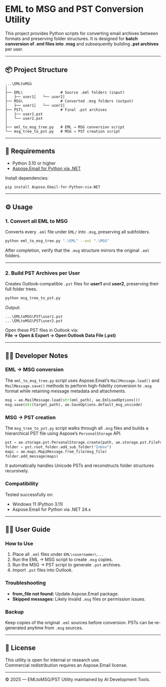 
# EML to MSG and PST Conversion Utility

This project provides Python scripts for converting email archives between formats and preserving folder structures. It is designed for **batch conversion of .eml files into .msg** and subsequently building **.pst archives** per user.

---

## 📦 Project Structure

```
...\EMLtoMSG
│
├── EML\                 # Source .eml folders (input)
│   ├── user1│   └── user2│
├── MSG\                 # Converted .msg folders (output)
│   ├── user1│   └── user2│
├── PST\                 # Final .pst archives
│   ├── user1.pst
│   └── user2.pst
│
├── eml_to_msg_tree.py   # EML → MSG conversion script
└── msg_tree_to_pst.py   # MSG → PST creation script
```
---

## 🧰 Requirements

- Python 3.10 or higher  
- [Aspose.Email for Python via .NET](https://pypi.org/project/Aspose.Email-for-Python-via-NET/)

Install dependencies:

```bash
pip install Aspose.Email-for-Python-via-NET
```

---

## ⚙️ Usage

### 1. Convert all EML to MSG

Converts every `.eml` file under `EML/` into `.msg`, preserving all subfolders.

```bash
python eml_to_msg_tree.py ".\EML" --out ".\MSG"
```

After completion, verify that the `.msg` structure mirrors the original `.eml` folders.

---

### 2. Build PST Archives per User

Creates Outlook-compatible `.pst` files for **user1** and **user2**, preserving their full folder trees.

```bash
python msg_tree_to_pst.py
```

Output:

```
...\EMLtoMSG\PST\user1.pst
...\EMLtoMSG\PST\user2.pst
```

Open these PST files in Outlook via:  
**File → Open & Export → Open Outlook Data File (.pst)**

---

## 🧑‍💻 Developer Notes

### EML → MSG conversion

The `eml_to_msg_tree.py` script uses Aspose.Email’s `MailMessage.load()` and `MailMessage.save()` methods to perform high-fidelity conversion to `.msg` format while retaining message metadata and attachments.

```python
msg = ae.MailMessage.load(str(eml_path), ae.EmlLoadOptions())
msg.save(str(target_path), ae.SaveOptions.default_msg_unicode)
```

### MSG → PST creation

The `msg_tree_to_pst.py` script walks through all `.msg` files and builds a hierarchical PST file using Aspose’s `PersonalStorage` API.

```python
pst = ae.storage.pst.PersonalStorage.create(path, ae.storage.pst.FileFormatVersion.UNICODE)
folder = pst.root_folder.add_sub_folder("Inbox")
mapi = ae.mapi.MapiMessage.from_file(msg_file)
folder.add_message(mapi)
```

It automatically handles Unicode PSTs and reconstructs folder structures recursively.

### Compatibility

Tested successfully on:
- Windows 11 (Python 3.11)
- Aspose.Email for Python via .NET 24.x

---

## 👩‍🏫 User Guide

### How to Use

1. Place all `.eml` files under `EML\<username>\...`
2. Run the EML → MSG script to create `.msg` copies.
3. Run the MSG → PST script to generate `.pst` archives.
4. Import `.pst` files into Outlook.

### Troubleshooting

- **from_file not found:** Update Aspose.Email package.
- **Skipped messages:** Likely invalid `.msg` files or permission issues.

### Backup

Keep copies of the original `.eml` sources before conversion. PSTs can be re-generated anytime from `.msg` sources.

---

## 🧾 License

This utility is open for internal or research use.  
Commercial redistribution requires an Aspose.Email license.

---

© 2025 — EMLtoMSG/PST Utility maintained by AI Development Tools.
